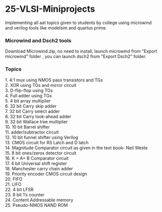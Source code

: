 # 25-VLSI-Miniprojects
Implementing all aat topics given to students by college using microwind and verilog tools like modelsim and quartus prime.

<h3>Microwind and Dsch2 tools</h3>

Download Microwind.zip, no need to install, launch microwind from "Export microwind" folder , you can launch dsch2 from "Export Dsch2" folder.

<h3>Topics</h3>
1. 4:1 mux using NMOS pass transistors and TGs <br>
2. XOR using TGs and mirror circuit<br>
3. D-flip-flop using TGs<br>
4. Full adder using TGs<br>
5. 4 bit array multiplier<br>
6. 32 bit Carry skip adder <br>
7. 32 bit Carry select adder <br>
8. 32 bit Carry look-ahead adder <br>
9. 32 bit Wallace tree multiplier <br>
10. 10 bit Barrel shifter <br>
11. adder/subtractor circuit<br>
12. 10 bit funnel shifter using Verilog<br>
13. CMOS circuit for RS Latch and D latch<br>
14. Magnitude Comparator circuit as given in the text book- Neil Weste<br>
15. 8 bit ones/zeros detector circuit<br>
16. K = A+ B Comparator circuit<br>
17. 4 bit Universal shift register<br>
18. Manchester carry chain adder<br>
19. Priority encoder CMOS circuit design<br>
20. FIFO<br>
21. LIFO<br>
22. 4 bit LFSR<br>
23. 8 bit 1’s counter<br>
24. Content Addressable memory<br>
25. Pseudo-NMOS NAND ROM<br>
